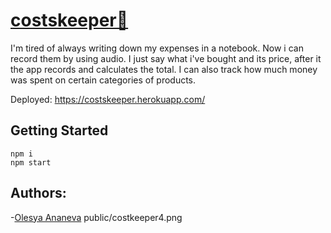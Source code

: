 # [costskeeper🐷](https://costskeeper.herokuapp.com/)
I'm tired of always writing down my expenses in a notebook. 
Now i can record them by using audio. 
I just say what i've bought and its price, after it the app records and calculates the total. 
I can also track how much money was spent on certain categories of products.

Deployed: https://costskeeper.herokuapp.com/

## Getting Started
```
npm i
npm start
```
## Authors:
-[Olesya Ananeva](https://github.com/OlesyaAnaneva)
public/costkeeper4.png
